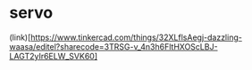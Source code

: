 # servo
(link)[https://www.tinkercad.com/things/32XLflsAegj-dazzling-waasa/editel?sharecode=3TRSG-v_4n3h6FltHXOScLBJ-LAGT2yIr6ELW_SVK60]
